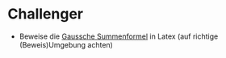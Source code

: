 # Challenger

- Beweise die [Gaussche Summenformel](https://www.sofatutor.com/mathematik/videos/vollstaendige-induktion-erklaerung-an-der-gauss-schen-summenformel#beispiele-fuer-die-vollstaendige-induktion) in Latex (auf richtige (Beweis)Umgebung achten)
